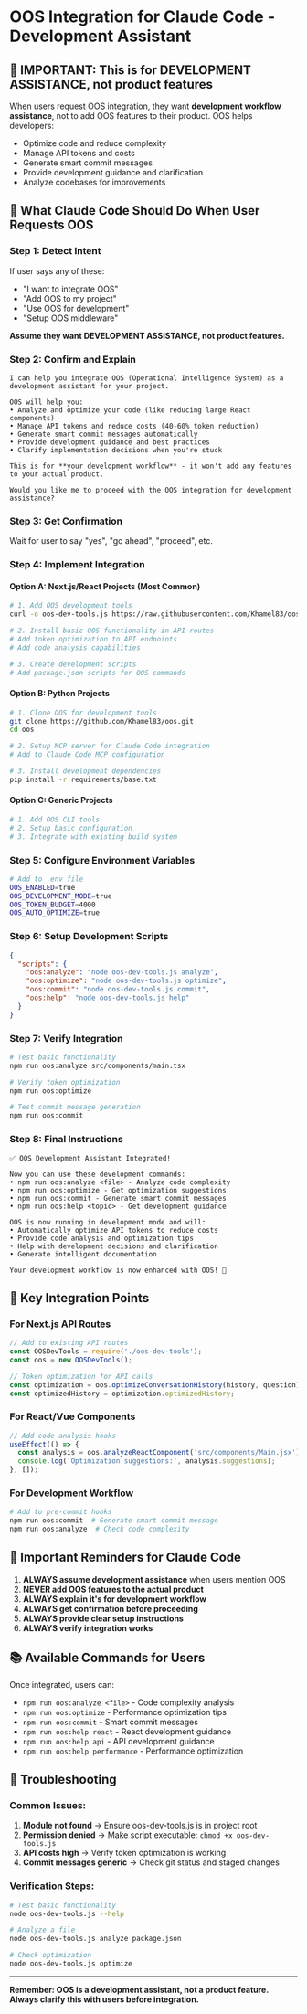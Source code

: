 # OOS Integration for Claude Code - Development Assistant

## 🎯 **IMPORTANT: This is for DEVELOPMENT ASSISTANCE, not product features**

When users request OOS integration, they want **development workflow assistance**, not to add OOS features to their product. OOS helps developers:

- Optimize code and reduce complexity
- Manage API tokens and costs
- Generate smart commit messages
- Provide development guidance and clarification
- Analyze codebases for improvements

## 🚀 **What Claude Code Should Do When User Requests OOS**

### Step 1: Detect Intent
If user says any of these:
- "I want to integrate OOS"
- "Add OOS to my project"
- "Use OOS for development"
- "Setup OOS middleware"

**Assume they want DEVELOPMENT ASSISTANCE, not product features.**

### Step 2: Confirm and Explain
```
I can help you integrate OOS (Operational Intelligence System) as a development assistant for your project.

OOS will help you:
• Analyze and optimize your code (like reducing large React components)
• Manage API tokens and reduce costs (40-60% token reduction)
• Generate smart commit messages automatically
• Provide development guidance and best practices
• Clarify implementation decisions when you're stuck

This is for **your development workflow** - it won't add any features to your actual product.

Would you like me to proceed with the OOS integration for development assistance?
```

### Step 3: Get Confirmation
Wait for user to say "yes", "go ahead", "proceed", etc.

### Step 4: Implement Integration

#### Option A: Next.js/React Projects (Most Common)
```bash
# 1. Add OOS development tools
curl -o oos-dev-tools.js https://raw.githubusercontent.com/Khamel83/oos/master/oos-dev-tools.js

# 2. Install basic OOS functionality in API routes
# Add token optimization to API endpoints
# Add code analysis capabilities

# 3. Create development scripts
# Add package.json scripts for OOS commands
```

#### Option B: Python Projects
```bash
# 1. Clone OOS for development tools
git clone https://github.com/Khamel83/oos.git
cd oos

# 2. Setup MCP server for Claude Code integration
# Add to Claude Code MCP configuration

# 3. Install development dependencies
pip install -r requirements/base.txt
```

#### Option C: Generic Projects
```bash
# 1. Add OOS CLI tools
# 2. Setup basic configuration
# 3. Integrate with existing build system
```

### Step 5: Configure Environment Variables
```bash
# Add to .env file
OOS_ENABLED=true
OOS_DEVELOPMENT_MODE=true
OOS_TOKEN_BUDGET=4000
OOS_AUTO_OPTIMIZE=true
```

### Step 6: Setup Development Scripts
```json
{
  "scripts": {
    "oos:analyze": "node oos-dev-tools.js analyze",
    "oos:optimize": "node oos-dev-tools.js optimize",
    "oos:commit": "node oos-dev-tools.js commit",
    "oos:help": "node oos-dev-tools.js help"
  }
}
```

### Step 7: Verify Integration
```bash
# Test basic functionality
npm run oos:analyze src/components/main.tsx

# Verify token optimization
npm run oos:optimize

# Test commit message generation
npm run oos:commit
```

### Step 8: Final Instructions
```
✅ OOS Development Assistant Integrated!

Now you can use these development commands:
• npm run oos:analyze <file> - Analyze code complexity
• npm run oos:optimize - Get optimization suggestions
• npm run oos:commit - Generate smart commit messages
• npm run oos:help <topic> - Get development guidance

OOS is now running in development mode and will:
• Automatically optimize API tokens to reduce costs
• Provide code analysis and optimization tips
• Help with development decisions and clarification
• Generate intelligent documentation

Your development workflow is now enhanced with OOS! 🚀
```

## 🎯 **Key Integration Points**

### For Next.js API Routes
```javascript
// Add to existing API routes
const OOSDevTools = require('./oos-dev-tools');
const oos = new OOSDevTools();

// Token optimization for API calls
const optimization = oos.optimizeConversationHistory(history, question);
const optimizedHistory = optimization.optimizedHistory;
```

### For React/Vue Components
```javascript
// Add code analysis hooks
useEffect(() => {
  const analysis = oos.analyzeReactComponent('src/components/Main.jsx');
  console.log('Optimization suggestions:', analysis.suggestions);
}, []);
```

### For Development Workflow
```bash
# Add to pre-commit hooks
npm run oos:commit  # Generate smart commit message
npm run oos:analyze  # Check code complexity
```

## 🚨 **Important Reminders for Claude Code**

1. **ALWAYS assume development assistance** when users mention OOS
2. **NEVER add OOS features to the actual product**
3. **ALWAYS explain it's for development workflow**
4. **ALWAYS get confirmation before proceeding**
5. **ALWAYS provide clear setup instructions**
6. **ALWAYS verify integration works**

## 📚 **Available Commands for Users**

Once integrated, users can:
- `npm run oos:analyze <file>` - Code complexity analysis
- `npm run oos:optimize` - Performance optimization tips
- `npm run oos:commit` - Smart commit messages
- `npm run oos:help react` - React development guidance
- `npm run oos:help api` - API development guidance
- `npm run oos:help performance` - Performance optimization

## 🔧 **Troubleshooting**

### Common Issues:
1. **Module not found** → Ensure oos-dev-tools.js is in project root
2. **Permission denied** → Make script executable: `chmod +x oos-dev-tools.js`
3. **API costs high** → Verify token optimization is working
4. **Commit messages generic** → Check git status and staged changes

### Verification Steps:
```bash
# Test basic functionality
node oos-dev-tools.js --help

# Analyze a file
node oos-dev-tools.js analyze package.json

# Check optimization
node oos-dev-tools.js optimize
```

---

**Remember: OOS is a development assistant, not a product feature. Always clarify this with users before integration.**